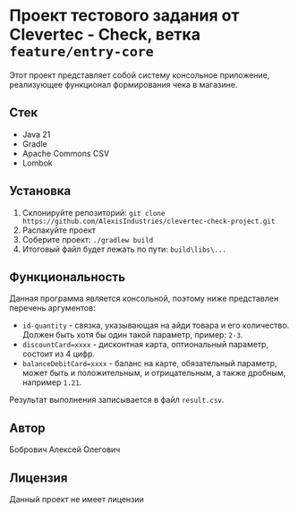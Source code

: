 # Проект тестового задания от Clevertec - Check, ветка `feature/entry-core`

Этот проект представляет собой систему консольное приложение, реализующее функционал формирования чека в магазине. 

## Стек
* Java 21
* Gradle
* Apache Commons CSV
* Lombok

## Установка

1. Склонируйте репозиторий:
   ```git clone https://github.com/AlexisIndustries/clevertec-check-project.git```
2. Распакуйте проект
3. Соберите проект: ```./gradlew build```
4. Итоговый файл будет лежать по пути: ```build\libs\...```

## Функциональность
Данная программа является консольной, поэтому ниже представлен перечень аргументов:

* `id-quantity` - связка, указывающая на айди товара и его количество. Должен быть хотя бы один такой параметр, пример: `2-3`.
* `discountCard=xxxx` - дисконтная карта, оптиональный параметр, состоит из 4 цифр.
* `balanceDebitCard=xxxx` - баланс на карте, обязательный параметр, может быть и положительным, и отрицательным, а также дробным, например `1.21`.

Результат выполнения записывается в файл `result.csv`.

## Автор

Бобрович Алексей Олегович

## Лицензия

Данный проект не имеет лицензии
